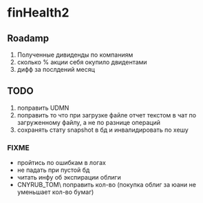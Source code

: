 # finHealth2

## Roadamp

1. Полученные дивиденды по компаниям
2. сколько % акции себя окупило двидентами
3. дифф за послдений месяц

## TODO

1. поправить UDMN
2. поправить то что при загрузке файле отчет текстом в чат по загруженному файлу, а не по разнице операций
3. сохранять стату snapshot в бд и инвалидировать по хешу

### FIXME

- пройтись по ошибкам в логах
- не падать при пустой бд
- читать инфу об экспирации облиги
- CNYRUB_TOM\ поправить кол-во (покупка облиг за юани не уменьшает кол-во бумаг)
